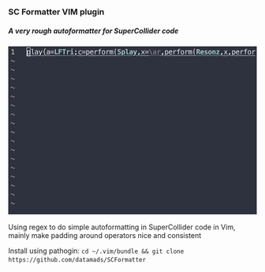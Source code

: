 ### SC Formatter VIM plugin
##### A very rough autoformatter for SuperCollider code

![](assets/autosave.gif)

Using regex to do simple autoformatting in SuperCollider code in Vim, mainly
make padding around operators nice and consistent

Install using pathogin: `cd ~/.vim/bundle && git clone https://github.com/datamads/SCFormatter`

